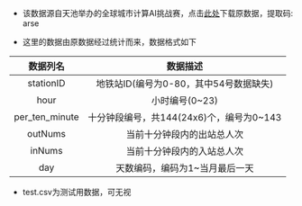  - 该数据源自天池举办的全球城市计算AI挑战赛，点击[此处](https://pan.baidu.com/s/1iLHomv5NRodB_3jr7FcFow)下载原数据，提取码: arse

 - 这里的数据由原数据经过统计而来，数据格式如下

|数据列名|数据描述|
|:-:|:-:|
|stationID|地铁站ID(编号为0-80，其中54号数据缺失)|
|hour|小时编号(0~23)|
|per_ten_minute|十分钟段编号，共144(24x6)个，编号为0~143|
|outNums|当前十分钟段内的出站总人次|
|inNums|当前十分钟段内的入站总人次|
|day|天数编码，编码为1~当月最后一天|

 - test.csv为测试用数据，可无视
